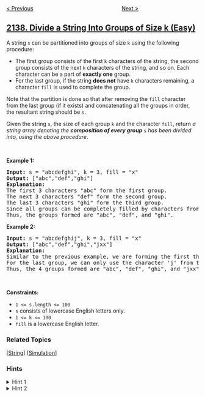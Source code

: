 <!--|This file generated by command(leetcode description); DO NOT EDIT.    |-->
<!--+----------------------------------------------------------------------+-->
<!--|@author    awesee <openset.wang@gmail.com>                           |-->
<!--|@link      https://github.com/awesee                                 |-->
<!--|@home      https://github.com/awesee/leetcode                        |-->
<!--+----------------------------------------------------------------------+-->

[< Previous](../pour-water-between-buckets-to-make-water-levels-equal "Pour Water Between Buckets to Make Water Levels Equal")
　　　　　　　　　　　　　　　　
[Next >](../minimum-moves-to-reach-target-score "Minimum Moves to Reach Target Score")

## [2138. Divide a String Into Groups of Size k (Easy)](https://leetcode.com/problems/divide-a-string-into-groups-of-size-k "将字符串拆分为若干长度为 k 的组")

<p>A string <code>s</code> can be partitioned into groups of size <code>k</code> using the following procedure:</p>

<ul>
	<li>The first group consists of the first <code>k</code> characters of the string, the second group consists of the next <code>k</code> characters of the string, and so on. Each character can be a part of <strong>exactly one</strong> group.</li>
	<li>For the last group, if the string <strong>does not</strong> have <code>k</code> characters remaining, a character <code>fill</code> is used to complete the group.</li>
</ul>

<p>Note that the partition is done so that after removing the <code>fill</code> character from the last group (if it exists) and concatenating all the groups in order, the resultant string should be <code>s</code>.</p>

<p>Given the string <code>s</code>, the size of each group <code>k</code> and the character <code>fill</code>, return <em>a string array denoting the <strong>composition of every group</strong> </em><code>s</code><em> has been divided into, using the above procedure</em>.</p>

<p>&nbsp;</p>
<p><strong>Example 1:</strong></p>

<pre>
<strong>Input:</strong> s = &quot;abcdefghi&quot;, k = 3, fill = &quot;x&quot;
<strong>Output:</strong> [&quot;abc&quot;,&quot;def&quot;,&quot;ghi&quot;]
<strong>Explanation:</strong>
The first 3 characters &quot;abc&quot; form the first group.
The next 3 characters &quot;def&quot; form the second group.
The last 3 characters &quot;ghi&quot; form the third group.
Since all groups can be completely filled by characters from the string, we do not need to use fill.
Thus, the groups formed are &quot;abc&quot;, &quot;def&quot;, and &quot;ghi&quot;.
</pre>

<p><strong>Example 2:</strong></p>

<pre>
<strong>Input:</strong> s = &quot;abcdefghij&quot;, k = 3, fill = &quot;x&quot;
<strong>Output:</strong> [&quot;abc&quot;,&quot;def&quot;,&quot;ghi&quot;,&quot;jxx&quot;]
<strong>Explanation:</strong>
Similar to the previous example, we are forming the first three groups &quot;abc&quot;, &quot;def&quot;, and &quot;ghi&quot;.
For the last group, we can only use the character &#39;j&#39; from the string. To complete this group, we add &#39;x&#39; twice.
Thus, the 4 groups formed are &quot;abc&quot;, &quot;def&quot;, &quot;ghi&quot;, and &quot;jxx&quot;.
</pre>

<p>&nbsp;</p>
<p><strong>Constraints:</strong></p>

<ul>
	<li><code>1 &lt;= s.length &lt;= 100</code></li>
	<li><code>s</code> consists of lowercase English letters only.</li>
	<li><code>1 &lt;= k &lt;= 100</code></li>
	<li><code>fill</code> is a lowercase English letter.</li>
</ul>

### Related Topics
  [[String](../../tag/string/README.md)]
  [[Simulation](../../tag/simulation/README.md)]

### Hints
<details>
<summary>Hint 1</summary>
Using the length of the string and k, can you count the number of groups the string can be divided into?
</details>

<details>
<summary>Hint 2</summary>
Try completing each group using characters from the string. If there aren’t enough characters for the last group, use the fill character to complete the group.
</details>
